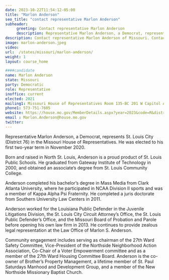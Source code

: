 ```yaml
---
date: 2023-10-22T11:54:12-05:00
title: "Marlon Anderson"
seo_title: "contact representative Marlon Anderson"
subheader:
     greeting: Contact representative Marlon Anderson
     description: Representative Marlon Anderson, a Democrat, represents St. Louis City (District 76) in the Missouri House of Representatives. He was elected to his first two-year term in November 2020.
description: Contact representative Marlon Anderson of Missouri. Contact information for Marlon Anderson includes email address, phone number, and mailing address.
image: marlon-anderson.jpeg
video:
url:  /states/missouri/marlon-anderson/
weight: 1
layout: course_home

####candidate
name: Marlon Anderson
state: Missouri
party: Democratic
role: Representative
inoffice: current
elected: 2021
mailing1: Missouri House of Representatives Room 135-BC 201 W Capitol Ave Jefferson City, MO 65101
phone1: 573-751-7605
website: https://house.mo.gov/MemberDetails.aspx?year=2023&code=R&district=076/
email : Marlon.Anderson@house.mo.gov
twitter:
---
```


Representative Marlon Anderson, a Democrat, represents St. Louis City (District 76) in the Missouri House of Representatives. He was elected to his first two-year term in November 2020.

Born and raised in North St. Louis, Anderson is a proud product of St. Louis Public Schools. He graduated from Gateway Institute of Technology in 2000, and obtained an associate’s degree from St. Louis Community College.

Anderson completed his bachelor’s degree in Mass Media from Clark Atlanta University, where he participated in NCAA Division II sports and was a member of Kappa Alpha Psi Fraternity. He completed a juris doctorate from Southern University Law Centers in 2011.

Anderson worked for the Louisiana Public Defender in the Juvenile Litigations Division, the St. Louis City Circuit Attorney’s Office, the St. Louis Public Defender’s Office, and the Missouri Board of Probation and Parole before opening his own law firm in 2013. He continues to provide zealous legal representation at the Law Office of Marlon S. Anderson.

Community engagement includes serving as chairman of the 27th Ward Safety Committee, Vice-President of the Northside Neighborhood Action Association, Co-Chair of a Voter Empowerment committee and as a member of the 27th Ward Housing Committee Board. Anderson is the co-owner of Brother’s Property Management, a lifetime member of St. Paul Saturdays Manhood and Development Group, and a member of the New Northside Missionary Baptist Church.
